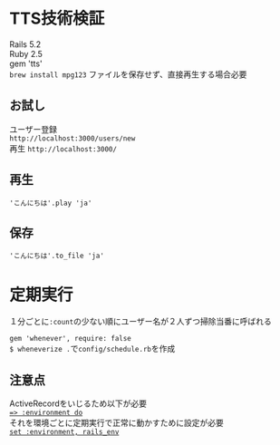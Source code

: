 # TTS技術検証

Rails 5.2  
Ruby 2.5  
gem 'tts'  
`brew install mpg123` ファイルを保存せず、直接再生する場合必要

## お試し
ユーザー登録  
`http://localhost:3000/users/new`  
再生
`http://localhost:3000/`

## 再生
`'こんにちは'.play 'ja'`

## 保存
`'こんにちは'.to_file 'ja'`

# 定期実行
１分ごとに`:count`の少ない順にユーザー名が２人ずつ掃除当番に呼ばれる

`gem 'whenever', require: false`  
`$ wheneverize .`で`config/schedule.rb`を作成

## 注意点
ActiveRecordをいじるため以下が必要  
[`=> :environment do`](https://github.com/eRy-sk/tts_test/blob/master/lib/tasks/speak.rake#L3)  
それを環境ごとに定期実行で正常に動かすために設定が必要  
[`set :environment, rails_env`](https://github.com/eRy-sk/tts_test/blob/master/config/schedule.rb#L10)
